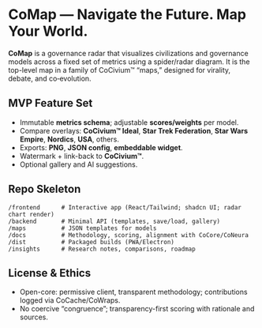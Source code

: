 # CoMap — Navigate the Future. Map Your World.

**CoMap** is a governance radar that visualizes civilizations and governance models across a fixed set of metrics using a spider/radar diagram. It is the top-level map in a family of CoCivium™ “maps,” designed for virality, debate, and co‑evolution.

## MVP Feature Set
- Immutable **metrics schema**; adjustable **scores/weights** per model.
- Compare overlays: **CoCivium™ Ideal**, **Star Trek Federation**, **Star Wars Empire**, **Nordics**, **USA**, others.
- Exports: **PNG**, **JSON config**, **embeddable widget**.
- Watermark + link-back to **CoCivium™**.
- Optional gallery and AI suggestions.

## Repo Skeleton
```
/frontend      # Interactive app (React/Tailwind; shadcn UI; radar chart render)
/backend       # Minimal API (templates, save/load, gallery)
/maps          # JSON templates for models
/docs          # Methodology, scoring, alignment with CoCore/CoNeura
/dist          # Packaged builds (PWA/Electron)
/insights      # Research notes, comparisons, roadmap
```

## License & Ethics
- Open-core: permissive client, transparent methodology; contributions logged via CoCache/CoWraps.
- No coercive “congruence”; transparency-first scoring with rationale and sources.
